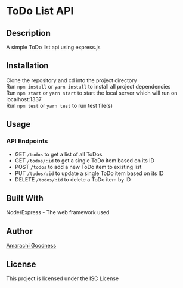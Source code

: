 # ToDo List API

## Description
A simple ToDo list api using express.js

## Installation
Clone the repository and cd into the project directory  
Run `npm install` or `yarn install` to install all project dependencies  
Run `npm start` or `yarn start` to start the local server which will run on localhost:1337  
Run `npm test` or `yarn test` to run test file(s)

## Usage
### API Endpoints
- GET `/todos` to get a list of all ToDos 
- GET `/todos/:id` to get a single ToDo item based on its ID
- POST `/todos` to add a new ToDo item to existing list  
- PUT `/todos/:id` to update a single ToDo item based on its ID
- DELETE `/todos/:id` to delete a ToDo item by ID

## Built With
Node/Express - The web framework used   

## Author
[Amarachi Goodness](https://amarachigoodness74.vercel.app)

## License
This project is licensed under the ISC License
